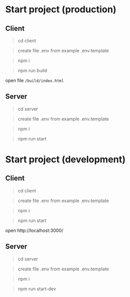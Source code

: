 # Start project (production)

## Client

> cd client

> create file .env from example .env.template

> npm i

> npm run build

open file `/build/index.html`

## Server

> cd server

> create file .env from example .env.template

> npm i

> npm run start


# Start project (development)

## Client

> cd client

> create file .env from example .env.template

> npm i

> npm run start

open http://localhost:3000/

## Server

> cd server

> create file .env from example .env.template

> npm i

> npm run start-dev



